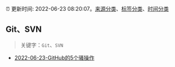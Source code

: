 :alarm_clock: 更新时间: 2022-06-23 08:20:07。[来源分类](../README.md)、[标签分类](../TAGS.md)、[时间分类](../TIMELINE.md)

## Git、SVN


> 关键字：`Git`、`SVN`



- [2022-06-23-GitHub的5个骚操作](https://toutiao.io/k/v25x5fy) 